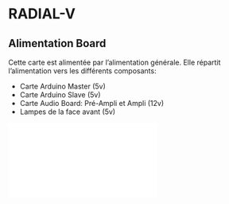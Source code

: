 # RADIAL-V
## Alimentation Board

Cette carte est alimentée par l’alimentation générale. Elle répartit l’alimentation vers les différents composants:
* Carte Arduino Master (5v)
* Carte Arduino Slave (5v)
* Carte Audio Board: Pré-Ampli et Ampli (12v)
* Lampes de la face avant (5v)

![vue du modèle 3D](Radial-V-Alim-Board.stl)
